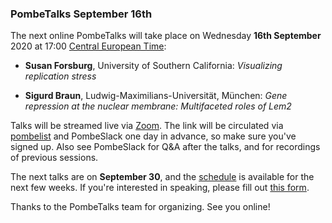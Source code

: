 ### PombeTalks September 16th
<!-- newsfeed_thumbnail: PombeTalks32px.png -->

The next online PombeTalks will take place on Wednesday **16th September**
2020 at 17:00 [Central European
Time](https://greenwichmeantime.com/time-zone/europe/european-union/central-european-time/):

- **Susan Forsburg**, University of Southern California: *Visualizing replication stress*

- **Sigurd Braun**, Ludwig-Maximilians-Universität, München: *Gene repression at the nuclear membrane: Multifaceted roles of Lem2*

Talks will be streamed live via [Zoom](https://zoom.us/). The link
will be circulated via
[pombelist](https://lists.cam.ac.uk/mailman/listinfo/ucam-pombelist)
and PombeSlack one day in advance, so make sure you've signed up. Also
see PombeSlack for Q&A after the talks, and for recordings of previous
sessions.

The next talks are on **September 30**, and the [schedule](https://researchseminars.org/seminar/pombeTalks) is
available for the next few weeks. If you're interested in speaking, please fill out [this
form](https://docs.google.com/forms/d/e/1FAIpQLSdjnkJfadUwM2eKIBJBQXeLt3aOfzrQEb3D8lvNym1g93DIRQ/viewform).

Thanks to the PombeTalks team for organizing. See you online!

